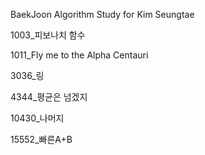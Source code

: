 BaekJoon Algorithm Study for Kim Seungtae

1003_피보나치 함수

1011_Fly me to the Alpha Centauri

3036_링

4344_평균은 넘겠지

10430_나머지

15552_빠른A+B
